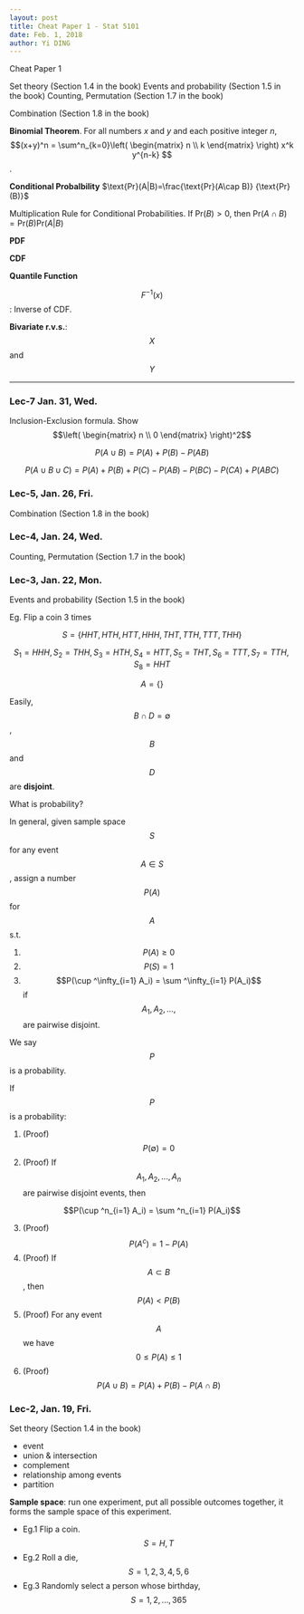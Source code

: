 ```yaml
---
layout: post
title: Cheat Paper 1 - Stat 5101
date: Feb. 1, 2018
author: Yi DING
---
```


Cheat Paper 1


Set theory (Section 1.4 in the book)
Events and probability (Section 1.5 in the book)
Counting, Permutation (Section 1.7 in the book)

Combination (Section 1.8 in the book)

**Binomial Theorem**. For all numbers $x$ and $y$ and each positive integer $n$, $$(x+y)^n = \sum^n_{k=0}\left( \begin{matrix} n \\ k \end{matrix} \right) x^k y^{n-k} $$.

**Conditional Probalbility** $\text{Pr}(A|B)=\frac{\text{Pr}(A\cap B)} {\text{Pr}(B)}$

Multiplication Rule for Conditional Probabilities. If $\text{Pr}(B)>0$, then $\text{Pr}(A\cap B) = \text{Pr}(B)\text{Pr}(A|B)$



**PDF**

**CDF**

**Quantile Function**

$$F^{-1}(x)$$: Inverse of CDF.

**Bivariate r.v.s.**: $$X$$ and $$Y$$





---




### Lec-7 Jan. 31, Wed.
Inclusion-Exclusion formula.
Show
$$\left( \begin{matrix} n \\ 0 \end{matrix} \right)^2$$


$$P(A\cup B) = P(A) + P(B) - P(AB)$$

$$P(A\cup B \cup C) = P(A) + P(B) + P(C) - P(AB) - P(BC) - P(CA) + P(ABC)$$


### Lec-5, Jan. 26, Fri.
Combination (Section 1.8 in the book)

### Lec-4, Jan. 24, Wed.
Counting, Permutation (Section 1.7 in the book)

### Lec-3, Jan. 22, Mon.
Events and probability (Section 1.5 in the book)

Eg. Flip a coin 3 times

$$S = \{ HHT, HTH, HTT, HHH, THT, TTH, TTT, THH \}$$

$$S_1 = HHH, S_2 = THH, S_3 = HTH, S_4 = HTT, S_5 = THT, S_6 = TTT, S_7 = TTH, S_8 = HHT$$

$$A = \{ \}$$

Easily, $$B\cap D = \emptyset$$, $$B$$ and $$D$$ are **disjoint**.

What is probability?

In general, given sample space $$S$$ for any event $$A\in S$$, assign a number $$P(A)$$ for $$A$$ s.t.
1. $$P(A) \ge 0$$ 
2. $$P(S) = 1$$ 
3. $$P(\cup ^\infty_{i=1} A_i) = \sum ^\infty_{i=1} P(A_i)$$ if $$A_1, A_2,..., $$ are pairwise disjoint.

We say $$P$$ is a probability.

If $$P$$ is a probability:
1. (Proof) $$P(\emptyset) = 0$$ 
2. (Proof) If $$A_1, A_2, ..., A_n$$ are pairwise disjoint events, then

$$P(\cup ^n_{i=1} A_i) = \sum ^n_{i=1} P(A_i)$$

3. (Proof) $$P(A^c) = 1-P(A)$$
4. (Proof) If $$A \subset B$$, then $$P(A) < P(B)$$
5. (Proof) For any event $$A$$ we have $$0 \le P(A) \le 1$$
6. (Proof) $$P(A\cup B) = P(A) + P(B) - P(A\cap B)$$

### Lec-2, Jan. 19, Fri.
Set theory (Section 1.4 in the book)
* event
* union & intersection
* complement
* relationship among events
* partition

**Sample space**: run one experiment, put all possible outcomes together, it forms the sample space of this experiment.
* Eg.1 Flip a coin. $$S = {H, T}$$
* Eg.2 Roll a die, $$S = {1, 2, 3, 4, 5, 6}$$
* Eg.3 Randomly select a person whose birthday, $$S = {1, 2, ..., 365} $$




